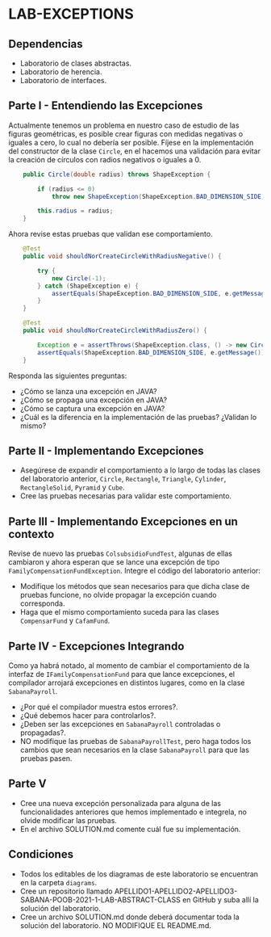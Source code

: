 # LAB-EXCEPTIONS

## Dependencias

* Laboratorio de clases abstractas.
* Laboratorio de herencia.
* Laboratorio de interfaces.

## Parte I - Entendiendo las Excepciones

Actualmente tenemos un problema en nuestro caso de estudio de las figuras geométricas, es posible crear figuras con medidas negativas o iguales a cero, lo cual no debería ser posible. Fíjese en la implementación del constructor de la clase `Circle`, en el hacemos una validación para evitar la creación de círculos con radios negativos o iguales a 0.

```java
    public Circle(double radius) throws ShapeException {

        if (radius <= 0)
            throw new ShapeException(ShapeException.BAD_DIMENSION_SIDE);

        this.radius = radius;
    }
``` 

Ahora revise estas pruebas que validan ese comportamiento.

```java
    @Test
    public void shouldNorCreateCircleWithRadiusNegative() {

        try {
            new Circle(-1);
        } catch (ShapeException e) {
            assertEquals(ShapeException.BAD_DIMENSION_SIDE, e.getMessage());
        }
    }

    @Test
    public void shouldNorCreateCircleWithRadiusZero() {

        Exception e = assertThrows(ShapeException.class, () -> new Circle(0));
        assertEquals(ShapeException.BAD_DIMENSION_SIDE, e.getMessage());
    }
```

Responda las siguientes preguntas:

* ¿Cómo se lanza una excepción en JAVA?
* ¿Cómo se propaga una excepción en JAVA?
* ¿Cómo se captura una excepción en JAVA?
* ¿Cuál es la diferencia en la implementación de las pruebas? ¿Validan lo mismo?

## Parte II - Implementando Excepciones

* Asegúrese de expandir el comportamiento a lo largo de todas las clases del laboratorio anterior, `Circle`, `Rectangle`, `Triangle`, `Cylinder`, `RectangleSolid`, `Pyramid` y `Cube`.
* Cree las pruebas necesarias para validar este comportamiento.

## Parte III - Implementando Excepciones en un contexto

Revise de nuevo las pruebas `ColsubsidioFundTest`, algunas de ellas cambiaron y ahora esperan que se lance una excepción de tipo `FamilyCompensationFundException`.
Integre el código del laboratorio anterior:

* Modifique los métodos que sean necesarios para que dicha clase de pruebas funcione, no olvide propagar la excepción cuando corresponda.
* Haga que el mismo comportamiento suceda para las clases `CompensarFund` y `CafamFund`.

## Parte IV - Excepciones Integrando

Como ya habrá notado, al momento de cambiar el comportamiento de la interfaz de `IFamilyCompensationFund` para que lance excepciones, el compilador arrojará excepciones en distintos lugares, como en la clase `SabanaPayroll`.

* ¿Por qué el compilador muestra estos errores?.
* ¿Qué debemos hacer para controlarlos?.
* ¿Deben ser las excepciones en `SabanaPayroll` controladas o propagadas?.
* NO modifique las pruebas de `SabanaPayrollTest`, pero haga todos los cambios que sean necesarios en la clase `SabanaPayroll` para que las pruebas pasen.

 ## Parte V
 
 * Cree una nueva excepción personalizada para alguna de las funcionalidades anteriores que hemos implementado e integrela, no olvide modificar las pruebas.
 * En el archivo SOLUTION.md comente cuál fue su implementación.
 
 ## Condiciones
 
 * Todos los editables de los diagramas de este laboratorio se encuentran en la carpeta `diagrams`.
 * Cree un repositorio llamado APELLIDO1-APELLIDO2-APELLIDO3-SABANA-POOB-2021-1-LAB-ABSTRACT-CLASS en GitHub y suba allí la solución del laboratorio.
 * Cree un archivo SOLUTION.md donde deberá documentar toda la solución del laboratorio. NO MODIFIQUE EL README.md.
